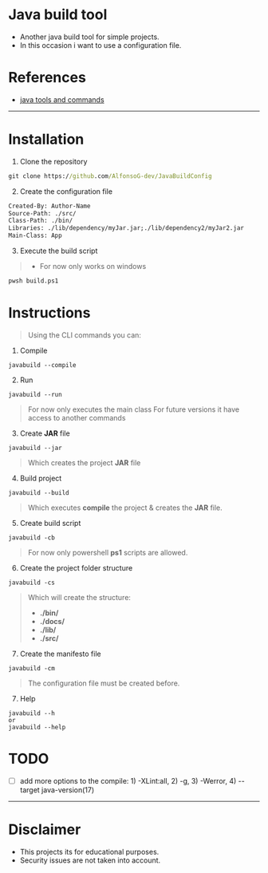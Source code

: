 # Java build tool
- Another java build tool for simple projects.
- In this occasion i want to use a configuration file.

# References
- [java tools and commands](https://docs.oracle.com/javase/10/tools/tools-and-command-reference.htm)

----

# Installation
1. Clone the repository
```cmd
git clone https://github.com/AlfonsoG-dev/JavaBuildConfig
```
2. Create the configuration file
```txt
Created-By: Author-Name
Source-Path: ./src/
Class-Path: ./bin/
Libraries: ./lib/dependency/myJar.jar;./lib/dependency2/myJar2.jar
Main-Class: App
```
3. Execute the build script
>- For now only works on windows
```cmd
pwsh build.ps1
```

# Instructions
> Using the CLI commands you can:

1. Compile
```shell
javabuild --compile
```
2. Run
```shell
javabuild --run
```
> For now only executes the main class
> For future versions it have access to another commands
3. Create **JAR** file
```shell
javabuild --jar
```
> Which creates the project **JAR** file
4. Build project
```shell
javabuild --build
```
> Which executes **compile** the project & creates the **JAR** file.
5. Create build script
```shell
javabuild -cb
```
> For now only powershell **ps1** scripts are allowed.
6. Create the project folder structure
```shell
javabuild -cs
```
> Which will create the structure:
>- **./bin/**
>- **./docs/**
>- **./lib/**
>- **./src/**
7. Create the manifesto file
```shell
javabuild -cm
```
> The configuration file must be created before.
7. Help
```shell
javabuild --h
or 
javabuild --help
```

# TODO
- [ ] add more options to the compile: 1) -XLint:all, 2) -g, 3) -Werror, 4) --target java-version(17)

---

# Disclaimer
- This projects its for educational purposes.
- Security issues are not taken into account.
